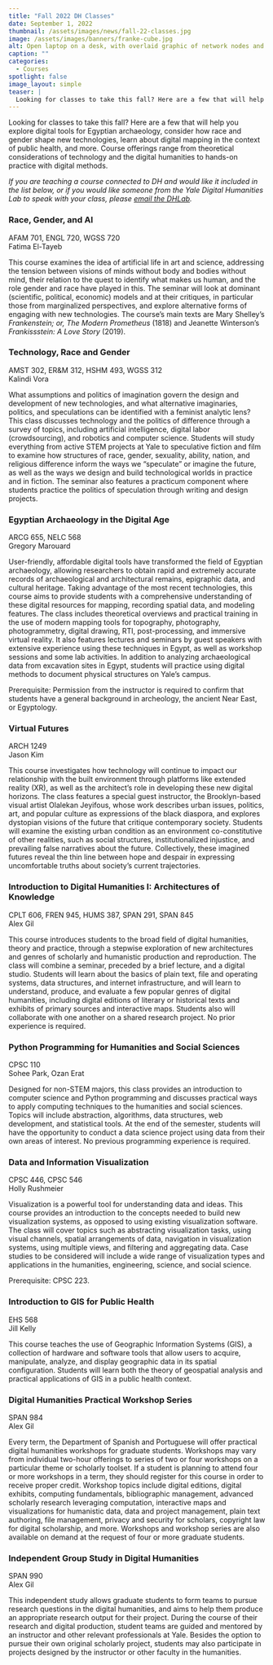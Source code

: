 ```yaml
---
title: "Fall 2022 DH Classes"
date: September 1, 2022
thumbnail: /assets/images/news/fall-22-classes.jpg
image: /assets/images/banners/franke-cube.jpg
alt: Open laptop on a desk, with overlaid graphic of network nodes and edges
caption: ""
categories:
  - Courses
spotlight: false
image_layout: simple
teaser: |
  Looking for classes to take this fall? Here are a few that will help you explore digital tools for Egyptian archaeology, consider how race and gender shape new technologies, learn about digital mapping in the context of public health, and more. Course offerings range from theoretical considerations of technology and the digital humanities to hands-on practice with digital methods.
---
```

Looking for classes to take this fall? Here are a few that will help you explore digital tools for Egyptian archaeology, consider how race and gender shape new technologies, learn about digital mapping in the context of public health, and more. Course offerings range from theoretical considerations of technology and the digital humanities to hands-on practice with digital methods.

*If you are teaching a course connected to DH and would like it included in the list below, or if you would like someone from the Yale Digital Humanities Lab to speak with your class, please [email the DHLab](mailto:dhlab@yale.edu).*

### Race, Gender, and AI  
AFAM 701, ENGL 720, WGSS 720  
Fatima El-Tayeb  

This course examines the idea of artificial life in art and science, addressing the tension between visions of minds without body and bodies without mind, their relation to the quest to identify what makes us human, and the role gender and race have played in this. The seminar will look at dominant (scientific, political, economic) models and at their critiques, in particular those from marginalized perspectives, and explore alternative forms of engaging with new technologies. The course’s main texts are Mary Shelley’s *Frankenstein; or, The Modern Prometheus* (1818) and Jeanette Winterson’s *Frankissstein: A Love Story* (2019).  

### Technology, Race and Gender  
AMST 302, ER&M 312, HSHM 493, WGSS 312  
Kalindi Vora  

What assumptions and politics of imagination govern the design and development of new technologies, and what alternative imaginaries, politics, and speculations can be identified with a feminist analytic lens? This class discusses technology and the politics of difference through a survey of topics, including artificial intelligence, digital labor (crowdsourcing), and robotics and computer science. Students will study everything from active STEM projects at Yale to speculative fiction and film to examine how structures of race, gender, sexuality, ability, nation, and religious difference inform the ways we “speculate” or imagine the future, as well as the ways we design and build technological worlds in practice and in fiction. The seminar also features a practicum component where students practice the politics of speculation through writing and design projects.  

### Egyptian Archaeology in the Digital Age  
ARCG 655, NELC 568  
Gregory Marouard  
  
User-friendly, affordable digital tools have transformed the field of Egyptian archaeology, allowing researchers to obtain rapid and extremely accurate records of archaeological and architectural remains, epigraphic data, and cultural heritage. Taking advantage of the most recent technologies, this course aims to provide students with a comprehensive understanding of these digital resources for mapping, recording spatial data, and modeling features. The class includes theoretical overviews and practical training in the use of modern mapping tools for topography, photography, photogrammetry, digital drawing, RTI, post-processing, and immersive virtual reality. It also features lectures and seminars by guest speakers with extensive experience using these techniques in Egypt, as well as workshop sessions and some lab activities. In addition to analyzing archaeological data from excavation sites in Egypt, students will practice using digital methods to document physical structures on Yale’s campus.  

Prerequisite: Permission from the instructor is required to confirm that students have a general background in archeology, the ancient Near East, or Egyptology.  

### Virtual Futures  
ARCH 1249  
Jason Kim  

This course investigates how technology will continue to impact our relationship with the built environment through platforms like extended reality (XR), as well as the architect’s role in developing these new digital horizons. The class features a special guest instructor, the Brooklyn-based visual artist Olalekan Jeyifous, whose work describes urban issues, politics, art, and popular culture as expressions of the black diaspora, and explores dystopian visions of the future that critique contemporary society. Students will examine the existing urban condition as an environment co-constitutive of other realities, such as social structures, institutionalized injustice, and prevailing false narratives about the future. Collectively, these imagined futures reveal the thin line between hope and despair in expressing uncomfortable truths about society’s current trajectories.  

### Introduction to Digital Humanities I: Architectures of Knowledge    
CPLT 606, FREN 945, HUMS 387, SPAN 291, SPAN 845  
Alex Gil  

This course introduces students to the broad field of digital humanities, theory and practice, through a stepwise exploration of new architectures and genres of scholarly and humanistic production and reproduction. The class will combine a seminar, preceded by a brief lecture, and a digital studio. Students will learn about the basics of plain text, file and operating systems, data structures, and internet infrastructure, and will learn to understand, produce, and evaluate a few popular genres of digital humanities, including digital editions of literary or historical texts and exhibits of primary sources and interactive maps. Students also will collaborate with one another on a shared research project. No prior experience is required.  

### Python Programming for Humanities and Social Sciences  
CPSC 110  
Sohee Park, Ozan Erat  

Designed for non-STEM majors, this class provides an introduction to computer science and Python programming and discusses practical ways to apply computing techniques to the humanities and social sciences. Topics will include abstraction, algorithms, data structures, web development, and statistical tools. At the end of the semester, students will have the opportunity to conduct a data science project using data from their own areas of interest. No previous programming experience is required.  

### Data and Information Visualization  
CPSC 446, CPSC 546  
Holly Rushmeier  

Visualization is a powerful tool for understanding data and ideas. This course provides an introduction to the concepts needed to build new visualization systems, as opposed to using existing visualization software. The class will cover topics such as abstracting visualization tasks, using visual channels, spatial arrangements of data, navigation in visualization systems, using multiple views, and filtering and aggregating data. Case studies to be considered will include a wide range of visualization types and applications in the humanities, engineering, science, and social science.  

Prerequisite: CPSC 223.  

### Introduction to GIS for Public Health  
EHS 568  
Jill Kelly  

This course teaches the use of Geographic Information Systems (GIS), a collection of hardware and software tools that allow users to acquire, manipulate, analyze, and display geographic data in its spatial configuration. Students will learn both the theory of geospatial analysis and practical applications of GIS in a public health context.  

### Digital Humanities Practical Workshop Series  
SPAN 984  
Alex Gil  

Every term, the Department of Spanish and Portuguese will offer practical digital humanities workshops for graduate students. Workshops may vary from individual two-hour offerings to series of two or four workshops on a particular theme or scholarly toolset. If a student is planning to attend four or more workshops in a term, they should register for this course in order to receive proper credit. Workshop topics include digital editions, digital exhibits, computing fundamentals, bibliographic management, advanced scholarly research leveraging computation, interactive maps and visualizations for humanistic data, data and project management, plain text authoring, file management, privacy and security for scholars, copyright law for digital scholarship, and more. Workshops and workshop series are also available on demand at the request of four or more graduate students.  

### Independent Group Study in Digital Humanities  
SPAN 990  
Alex Gil  

This independent study allows graduate students to form teams to pursue research questions in the digital humanities, and aims to help them produce an appropriate research output for their project. During the course of their research and digital production, student teams are guided and mentored by an instructor and other relevant professionals at Yale. Besides the option to pursue their own original scholarly project, students may also participate in projects designed by the instructor or other faculty in the humanities.  
